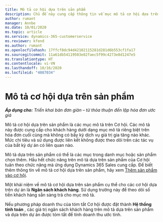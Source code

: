 ```yaml
---
title: Mô tả cơ hội dựa trên sản phẩm
description: Chủ đề này cung cấp thông tin về mục mô tả cơ hội dựa trên sản phẩm trong Project Operations.
author: rumant
manager: Annbe
ms.date: 10/01/2020
ms.topic: article
ms.service: dynamics-365-customerservice
ms.reviewer: kfend
ms.author: rumant
ms.openlocfilehash: 17ffcf8dc94d42102115281d281d6b553cf1fa17
ms.sourcegitcommit: 11a61db54119503e82faec5f99c4273e8d1247e5
ms.translationtype: HT
ms.contentlocale: vi-VN
ms.lasthandoff: 10/16/2020
ms.locfileid: "4087034"
---
```

# <a name="product-based-opportunity-lines"></a>Mô tả cơ hội dựa trên sản phẩm

_**Áp dụng cho:** Triển khai bản đơn giản – từ thỏa thuận đến lập hóa đơn ước giá_

Mô tả cơ hội dựa trên sản phẩm là các mục mô tả trên Cơ hội. Các mô tả này được cung cấp cho khách hàng dưới dạng mục mô tả riêng biệt trên hóa đơn cuối cùng mà không có bấy kỳ dịch vụ giá trị gia tăng nào khác. Mức chi tiêu và sử dụng được liên kết không được theo dõi trên các tác vụ của bất kỳ dự án có liên quan nào.

Mô tả dựa trên sản phẩm có thể là các mục trong danh mục hoặc sản phẩm chọn thêm. Hầu hết chức năng trên mô tả dựa trên sản phẩm của Cơ hội tuân theo chức năng mà ứng dụng Dynamics 365 Sales cung cấp. Để biết thêm thông tin về mô tả cơ hội dựa trên sản phẩm, hãy xem [Thêm sản phẩm vào cơ hội](https://docs.microsoft.com/dynamics365/sales-enterprise/add-products-opportunity).

Một khái niệm về mô tả cơ hội dựa trên sản phẩm cụ thể cho các cơ hội dựa trên dự án là **Ngân sách khách hàng**. Sử dụng trường này để theo dõi số tiền khách hàng sẵn sàng trả cho mục mô tả.

Nếu phương pháp doanh thu của tóm tắt Cơ hội được đặt thành **Hệ thống tính toán** , các giá trị ngân sách khách hàng trên mô tả dựa trên sản phẩm và dựa trên dự án được tóm tắt để tính doanh thu ước tính.
